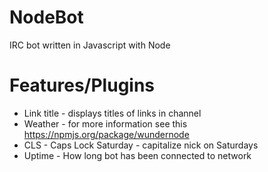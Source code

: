 NodeBot
=======

IRC bot written in Javascript with Node

Features/Plugins
=======
* Link title - displays titles of links in channel
* Weather    - for more information see this https://npmjs.org/package/wundernode
* CLS        - Caps Lock Saturday - capitalize nick on Saturdays
* Uptime     - How long bot has been connected to network